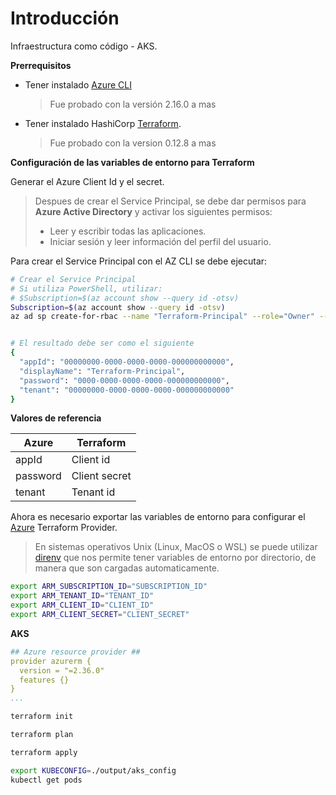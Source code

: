 # Introducción

Infraestructura como código - AKS.

__Prerrequisitos__

* Tener instalado [Azure CLI](https://docs.microsoft.com/en-us/cli/azure/install-azure-cli?view=azure-cli-latest)
    > Fue probado con la versión 2.16.0 a mas

* Tener instalado HashiCorp [Terraform](https://terraform.io/downloads.html).
    > Fue probado con la version 0.12.8 a mas

__Configuración de las variables de entorno para Terraform__

Generar el Azure Client Id y el secret.

> Despues de crear el Service Principal, se debe dar permisos para __Azure Active Directory__ y activar los siguientes permisos:
> - Leer y escribir todas las aplicaciones.
> - Iniciar sesión y leer información del perfil del usuario.

Para crear el Service Principal con el AZ CLI se debe ejecutar:


```bash
# Crear el Service Principal
# Si utiliza PowerShell, utilizar:
# $Subscription=$(az account show --query id -otsv)
Subscription=$(az account show --query id -otsv)
az ad sp create-for-rbac --name "Terraform-Principal" --role="Owner" --scopes="/subscriptions/$Subscription"


# El resultado debe ser como el siguiente
{
  "appId": "00000000-0000-0000-0000-000000000000",
  "displayName": "Terraform-Principal",
  "password": "0000-0000-0000-0000-000000000000",
  "tenant": "00000000-0000-0000-0000-000000000000"
}
```

__Valores de referencia__

| Azure | Terraform |
|----- |----- |
| appId | Client id |
| password | Client secret |
| tenant | Tenant id |

Ahora es necesario exportar las variables de entorno para configurar el [Azure](https://www.terraform.io/docs/providers/azurerm/index.html) Terraform Provider.

> En sistemas operativos Unix (Linux, MacOS o WSL) se puede utilizar [direnv](https://direnv.net/) que nos permite tener variables de entorno por directorio, de manera que son cargadas automaticamente.

```bash
export ARM_SUBSCRIPTION_ID="SUBSCRIPTION_ID"
export ARM_TENANT_ID="TENANT_ID"
export ARM_CLIENT_ID="CLIENT_ID"
export ARM_CLIENT_SECRET="CLIENT_SECRET"

```

__AKS__


```yaml
## Azure resource provider ##
provider azurerm {
  version = "=2.36.0"
  features {}
}
...
```

```bash
terraform init

terraform plan

terraform apply
```


```bash
export KUBECONFIG=./output/aks_config
kubectl get pods
```

